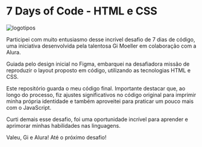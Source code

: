 # 7 Days of Code - HTML e CSS
![logotipos](./img/logotipos-linguagens)

Participei com muito entusiasmo desse incrível desafio de 7 dias de código, uma iniciativa desenvolvida pela talentosa Gi Moeller em colaboração com a Alura.

Guiada pelo design inicial no Figma, embarquei na desafiadora missão de reproduzir o layout proposto em código, utilizando as tecnologias HTML e CSS.

Este repositório guarda o meu código final. Importante destacar que, ao longo do processo, fiz ajustes significativos no código original para imprimir minha própria identidade e também aproveitei para praticar um pouco mais com o JavaScript.

Curti demais esse desafio, foi uma oportunidade incrível para aprender e aprimorar minhas habilidades nas linguagens.

Valeu, Gi e Alura! Até o próximo desafio!
